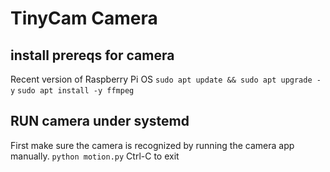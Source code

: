 # TinyCam Camera
## install prereqs for camera
Recent version of Raspberry Pi OS
`sudo apt update && sudo apt upgrade -y`
`sudo apt install -y ffmpeg`

## RUN camera under systemd
First make sure the camera is recognized by running the camera app manually.
`python motion.py`
Ctrl-C to exit
